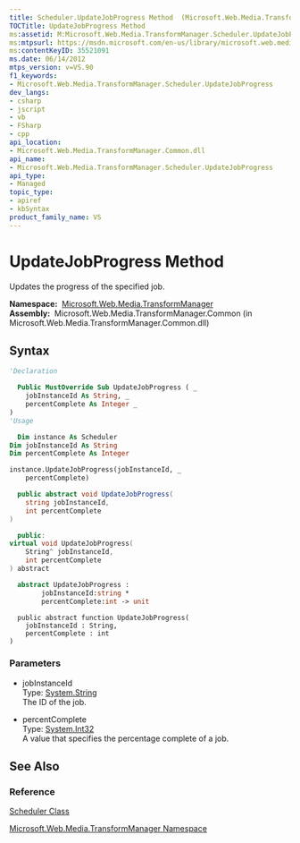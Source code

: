 ```yaml
---
title: Scheduler.UpdateJobProgress Method  (Microsoft.Web.Media.TransformManager)
TOCTitle: UpdateJobProgress Method
ms:assetid: M:Microsoft.Web.Media.TransformManager.Scheduler.UpdateJobProgress(System.String,System.Int32)
ms:mtpsurl: https://msdn.microsoft.com/en-us/library/microsoft.web.media.transformmanager.scheduler.updatejobprogress(v=VS.90)
ms:contentKeyID: 35521091
ms.date: 06/14/2012
mtps_version: v=VS.90
f1_keywords:
- Microsoft.Web.Media.TransformManager.Scheduler.UpdateJobProgress
dev_langs:
- csharp
- jscript
- vb
- FSharp
- cpp
api_location:
- Microsoft.Web.Media.TransformManager.Common.dll
api_name:
- Microsoft.Web.Media.TransformManager.Scheduler.UpdateJobProgress
api_type:
- Managed
topic_type:
- apiref
- kbSyntax
product_family_name: VS
---
```


# UpdateJobProgress Method

Updates the progress of the specified job.

**Namespace:**  [Microsoft.Web.Media.TransformManager](microsoft-web-media-transformmanager-namespace.md)  
**Assembly:**  Microsoft.Web.Media.TransformManager.Common (in Microsoft.Web.Media.TransformManager.Common.dll)

## Syntax

```vb
'Declaration

  Public MustOverride Sub UpdateJobProgress ( _
    jobInstanceId As String, _
    percentComplete As Integer _
)
'Usage

  Dim instance As Scheduler
Dim jobInstanceId As String
Dim percentComplete As Integer

instance.UpdateJobProgress(jobInstanceId, _
    percentComplete)
```

```csharp
  public abstract void UpdateJobProgress(
    string jobInstanceId,
    int percentComplete
)
```

```cpp
  public:
virtual void UpdateJobProgress(
    String^ jobInstanceId, 
    int percentComplete
) abstract
```

``` fsharp
  abstract UpdateJobProgress : 
        jobInstanceId:string * 
        percentComplete:int -> unit 
```

```jscript
  public abstract function UpdateJobProgress(
    jobInstanceId : String, 
    percentComplete : int
)
```

### Parameters

  - jobInstanceId  
    Type: [System.String](https://msdn.microsoft.com/library/s1wwdcbf)  
    The ID of the job.  

<!-- end list -->

  - percentComplete  
    Type: [System.Int32](https://msdn.microsoft.com/library/td2s409d)  
    A value that specifies the percentage complete of a job.  

## See Also

### Reference

[Scheduler Class](scheduler-class-microsoft-web-media-transformmanager.md)

[Microsoft.Web.Media.TransformManager Namespace](microsoft-web-media-transformmanager-namespace.md)

